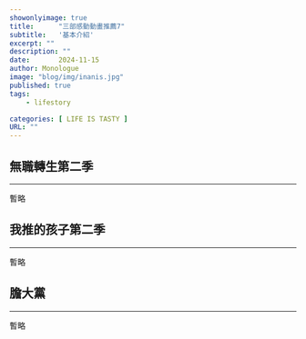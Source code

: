```yaml
---
showonlyimage: true
title:      "三部感動動畫推薦7"
subtitle:   '基本介紹'
excerpt: ""
description: ""
date:       2024-11-15
author: Monologue    
image: "blog/img/inanis.jpg"
published: true 
tags:
    - lifestory

categories: [ LIFE IS TASTY ]
URL: ""
---
```

## 無職轉生第二季
***
暫略  
  
## 我推的孩子第二季
***
暫略  

## 膽大黨
***
暫略  

<!--more-->
